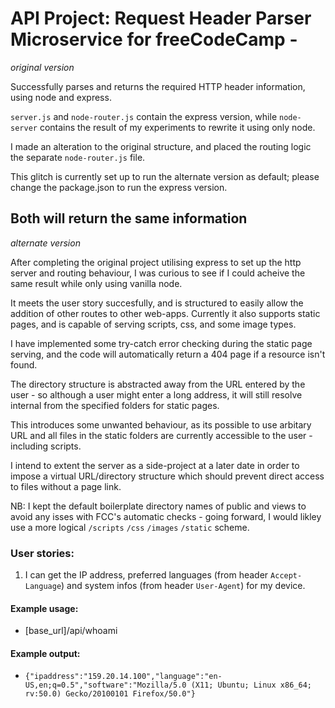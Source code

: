 # API Project: Request Header Parser Microservice for freeCodeCamp - 
*original version*

Successfully parses and returns the required HTTP header information, using node and express.

`server.js` and `node-router.js` contain the express version, while `node-server` contains the result of my experiments to rewrite it using only node.

I made an alteration to the original structure, and placed the routing logic the separate `node-router.js` file.

This glitch is currently set up to run the alternate version as default; please change the package.json to run the express version.

Both will return the same information
---

*alternate version*

After completing the original project utilising express to set up the http server and routing behaviour, I was curious to see if I could acheive the same result while only using vanilla node.

It meets the user story succesfully, and is structured to easily allow the addition of other routes to other web-apps. Currently it also supports static pages, and is capable of serving scripts, css, and some image types.

I have implemented some try-catch error checking during the static page serving, and the code will automatically return a 404 page if a resource isn't found.

The directory structure is abstracted away from the URL entered by the user - so although a user might enter a long address, it will still resolve internal from the specified folders for static pages.

This introduces some unwanted behaviour, as its possible to use arbitary URL and all files in the static folders are currently accessible to the user - including scripts.

I intend to extent the server as a side-project at a later date in order to impose a virtual URL/directory structure which should prevent direct access to files without a page link.

NB: I kept the default boilerplate directory names of public and views to avoid any isses with FCC's automatic checks - going forward, I would likley use a more logical `/scripts` `/css` `/images` `/static` scheme.  

### User stories:
1. I can get the IP address, preferred languages (from header `Accept-Language`) and system infos (from header `User-Agent`) for my device.

#### Example usage:
* [base_url]/api/whoami

#### Example output:
* `{"ipaddress":"159.20.14.100","language":"en-US,en;q=0.5","software":"Mozilla/5.0 (X11; Ubuntu; Linux x86_64; rv:50.0) Gecko/20100101 Firefox/50.0"}`
